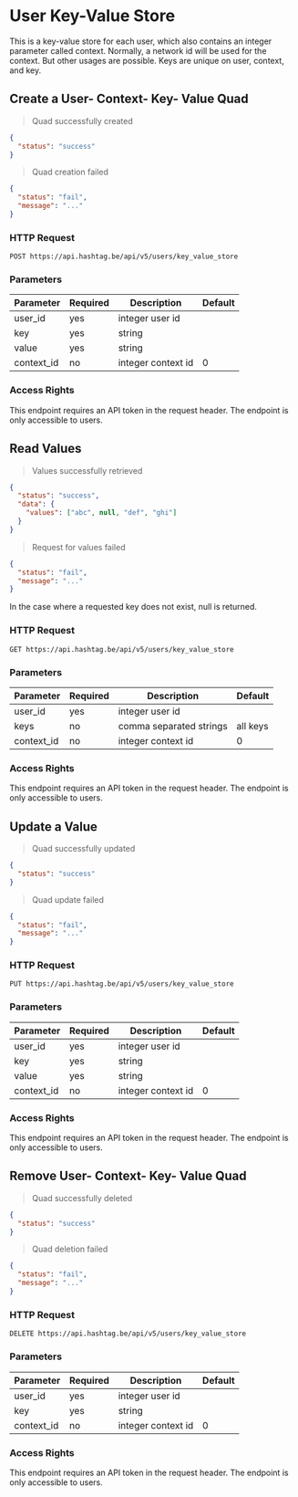 # User Key-Value Store

This is a key-value store for each user, which also contains an integer parameter called context. Normally, a network id will be used for the context. But other usages are possible. Keys are unique on user, context, and key.




## Create a User- Context- Key- Value Quad

> Quad successfully created

```json
{
  "status": "success"
}
```

> Quad creation failed

```json
{
  "status": "fail",
  "message": "..."
}
```

### HTTP Request

`POST https://api.hashtag.be/api/v5/users/key_value_store`

### Parameters

Parameter | Required | Description | Default
--------- | -------- | ----------- | -------
user_id | yes | integer user id |
key | yes | string |
value | yes | string |
context_id | no | integer context id | 0

### Access Rights

This endpoint requires an API token in the request header. The endpoint is only accessible to users.




## Read Values

> Values successfully retrieved

```json
{
  "status": "success",
  "data": {
  	"values": ["abc", null, "def", "ghi"]
  }
}
```

> Request for values failed

```json
{
  "status": "fail",
  "message": "..."
}
```

In the case where a requested key does not exist, null is returned.

### HTTP Request

`GET https://api.hashtag.be/api/v5/users/key_value_store`

### Parameters

Parameter | Required | Description | Default
--------- | -------- | ----------- | -------
user_id | yes | integer user id |
keys | no | comma separated strings | all keys
context_id | no | integer context id | 0

### Access Rights

This endpoint requires an API token in the request header. The endpoint is only accessible to users.




## Update a Value

> Quad successfully updated

```json
{
  "status": "success"
}
```

> Quad update failed

```json
{
  "status": "fail",
  "message": "..."
}
```

### HTTP Request

`PUT https://api.hashtag.be/api/v5/users/key_value_store`

### Parameters

Parameter | Required | Description | Default
--------- | -------- | ----------- | -------
user_id | yes | integer user id |
key | yes | string |
value | yes | string |
context_id | no | integer context id | 0

### Access Rights

This endpoint requires an API token in the request header. The endpoint is only accessible to users.




## Remove User- Context- Key- Value Quad

> Quad successfully deleted

```json
{
  "status": "success"
}
```

> Quad deletion failed

```json
{
  "status": "fail",
  "message": "..."
}
```

### HTTP Request

`DELETE https://api.hashtag.be/api/v5/users/key_value_store`

### Parameters

Parameter | Required | Description | Default
--------- | -------- | ----------- | -------
user_id | yes | integer user id |
key | yes | string |
context_id | no | integer context id | 0

### Access Rights

This endpoint requires an API token in the request header. The endpoint is only accessible to users.